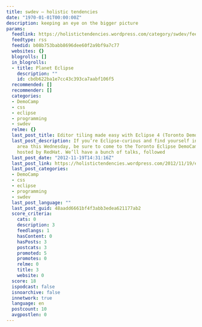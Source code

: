 ```yaml
---
title: swdev – holistic tendencies
date: "1970-01-01T00:00:00Z"
description: keeping an eye on the bigger picture
params:
  feedlink: https://holistictendencies.wordpress.com/category/swdev/feed/
  feedtype: rss
  feedid: b08b753babb8696dee60f2a9bf9a7c77
  websites: {}
  blogrolls: []
  in_blogrolls:
  - title: Planet Eclipse
    description: ""
    id: cbdb622ba1e7cc43c393ca7aabf106f5
  recommended: []
  recommender: []
  categories:
  - DemoCamp
  - css
  - eclipse
  - programming
  - swdev
  relme: {}
  last_post_title: Editor tiling made easy with Eclipse 4 (Toronto DemoCamp)
  last_post_description: If you’re Eclipse-curious and find yourself in the Toronto
    area this Wednesday, be sure to come to the Toronto Eclipse DemoCamp, graciously
    hosted by RedHat. We’ll have a bunch of talks, followed
  last_post_date: "2012-11-19T14:31:16Z"
  last_post_link: https://holistictendencies.wordpress.com/2012/11/19/editor-tiling-made-easy-with-eclipse-4-toronto-democamp/
  last_post_categories:
  - DemoCamp
  - css
  - eclipse
  - programming
  - swdev
  last_post_language: ""
  last_post_guid: 48aadd6661bf4f3abb3edea621177ab2
  score_criteria:
    cats: 0
    description: 3
    feedlangs: 1
    hasContent: 0
    hasPosts: 3
    postcats: 3
    promoted: 5
    promotes: 0
    relme: 0
    title: 3
    website: 0
  score: 18
  ispodcast: false
  isnoarchive: false
  innetwork: true
  language: en
  postcount: 10
  avgpostlen: 0
---
```

